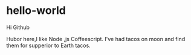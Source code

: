 # hello-world
 Hi Github
 
 
 Hubor here,I like Node ,js  Coffeescript.
 I've had tacos on moon and find them for supperior to Earth tacos.
 

